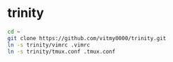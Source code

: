 # trinity

```bash
cd ~
git clone https://github.com/vitmy0000/trinity.git
ln -s trinity/vimrc .vimrc
ln -s trinity/tmux.conf .tmux.conf
```
